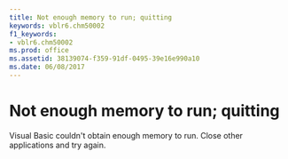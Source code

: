 ```yaml
---
title: Not enough memory to run; quitting
keywords: vblr6.chm50002
f1_keywords:
- vblr6.chm50002
ms.prod: office
ms.assetid: 38139074-f359-91df-0495-39e16e990a10
ms.date: 06/08/2017
---
```



# Not enough memory to run; quitting

Visual Basic couldn't obtain enough memory to run. Close other applications and try again.


